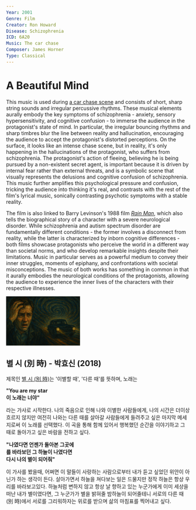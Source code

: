 ```yaml
---
Year: 2001
Genre: Film
Creator: Ron Howard
Disease: Schizophrenia
ICD: 6A20
Music: The car chase
Composer: James Horner
Type: Classical
---
```


# A Beautiful Mind

This music is used during [a car chase scene](https://youtu.be/uB9Gzz3yhYY?si=yrWUg5Wto2fHtTPl) and consists of short, sharp string sounds and irregular percussive rhythms. These musical elements aurally embody the key symptoms of schizophrenia - anxiety, sensory hypersensitivity, and cognitive confusion - to immerse the audience in the protagonist's state of mind. In particular, the irregular bouncing rhythms and sharp timbres blur the line between reality and hallucination, encouraging the audience to accept the protagonist's distorted perceptions.
On the surface, it looks like an intense chase scene, but in reality, it's only happening in the hallucinations of the protagonist, who suffers from schizophrenia. The protagonist's action of fleeing, believing he is being pursued by a non-existent secret agent, is important because it is driven by internal fear rather than external threats, and is a symbolic scene that visually represents the delusions and cognitive confusion of schizophrenia. This music further amplifies this psychological pressure and confusion, tricking the audience into thinking it's real, and contrasts with the rest of the film's lyrical music, sonically contrasting psychotic symptoms with a stable reality.

The film is also linked to Barry Levinson's 1988 film [*Rain Man*](ahn_ire.md), which also tells the biographical story of a character with a severe neurological disorder. While schizophrenia and autism spectrum disorder are fundamentally different conditions - the former involves a disconnect from reality, while the latter is characterized by inborn cognitive differences - both films showcase protagonists who perceive the world in a different way than societal norms, and who develop remarkable insights despite their limitations. Music in particular serves as a powerful medium to convey their inner struggles, moments of epiphany, and confrontations with societal misconceptions.
The music of both works has something in common in that it aurally embodies the neurological conditions of the protagonists, allowing the audience to experience the inner lives of the characters with their respective illnesses.

<img src="./seo_jaeuk_img.png" alt="An image showing a figure driving away in a car through a dark and unsettling atmosphere symbolizes the chaotic inner world of a schizophrenic and the moment when the boundary between reality and hallucination breaks down." style="width:40%;" />

## 별 시 (別 時) - 박효신 (2018)
제목인 [별 시 (別 時)](https://www.youtube.com/watch?v=BmD4HI6pqDw)는 '이별할 때', '다른 때'를 뜻하며, 노래는

**"You are my star**  
**이 노래는 너야"**

라는 가사로 시작한다.
나의 죽음으로 인해 나와 이별한 사람들에게, 나의 시간은 더이상 흐르지 않지만 여전히 나와는 다른 때를 살아갈 사람들에게 들려주고 싶은 마지막 메세지로써 이 노래를 선택했다. 이 곡을 통해 함께 있어서 행복했던 순간을 이야기하고 그 때로 돌아가고 싶은 바람을 전하고 싶다.

**"나였다면 언젠가 돌아본 그곳에**  
**를 바라보던 그 하늘이 나였다면**  
**다시 나의 별이 되어줘"**

이 가사를 봤을때, 어쩌면 이 말들이 사랑하는 사람으로부터 내가 듣고 싶었던 위안이 아닌가 하는 생각이 든다. 살아가면서 하늘을 쳐다보는 일은 드물지만 정작 하늘은 항상 우리를 바라보고있다. 하늘처럼 변하지 않고 항상 날 향하고 있는 누군가에게 이미 세상을 떠난 내가 별이였다면, 그 누군가가 별을 밝혀줄 밤하늘이 되어줄테니 서로의 다른 때(別 時)에서 서로를 그리워하자는 위로를 받으며 삶의 마침표를 찍어내고 싶다.
